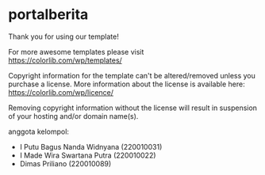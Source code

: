 # portalberita

Thank you for using our template!

For more awesome templates please visit https://colorlib.com/wp/templates/

Copyright information for the template can't be altered/removed unless you purchase a license.
More information about the license is available here: https://colorlib.com/wp/licence/

Removing copyright information without the license will result in suspension of your hosting and/or domain name(s).

anggota kelompol: 
 - I Putu Bagus Nanda Widnyana (220010031) 
 - I Made Wira Swartana Putra (220010022)
 - Dimas Priliano (220010089)

